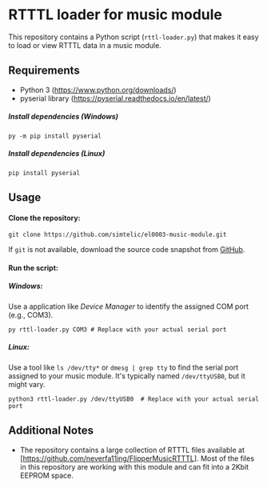 # RTTTL loader for music module

This repository contains a Python script (`rttl-loader.py`) that makes it easy to load or view RTTTL data in a music module.

## Requirements
- Python 3 (https://www.python.org/downloads/)
- pyserial library (https://pyserial.readthedocs.io/en/latest/)

##### Install dependencies (Windows)
```
py -m pip install pyserial
```
##### Install dependencies (Linux)
```
pip install pyserial
```

## Usage

#### Clone the repository:
   
```
git clone https://github.com/simtelic/el0003-music-module.git
```

If `git` is not available, download the source code snapshot from [GitHub](https://github.com/simtelic/el0003-music-module/archive/refs/heads/main.zip).

#### Run the script:

##### Windows:
Use a application like *Device Manager* to identify the assigned COM port (e.g., COM3).
```
py rttl-loader.py COM3 # Replace with your actual serial port
```

##### Linux:
Use a tool like `ls /dev/tty*` or `dmesg | grep tty` to find the serial port assigned to your music module. It's typically named `/dev/ttyUSB0`, but it might vary.
```
python3 rttl-loader.py /dev/ttyUSB0  # Replace with your actual serial port
```

## Additional Notes

- The repository contains a large collection of RTTTL files available at [https://github.com/neverfa11ing/FlipperMusicRTTTL]. Most of the files in this repository are working with this module and can fit into a 2Kbit EEPROM space.
